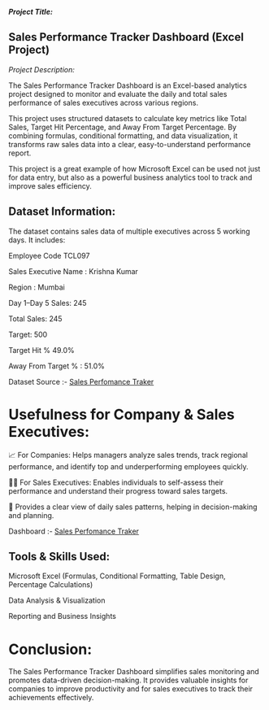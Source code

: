 ***Project Title:***

## Sales Performance Tracker Dashboard (Excel Project)

*Project Description:*

The Sales Performance Tracker Dashboard is an Excel-based analytics project designed to monitor and evaluate the daily and total sales performance of sales executives across various regions.

This project uses structured datasets to calculate key metrics like Total Sales, Target Hit Percentage, and Away From Target Percentage. By combining formulas, conditional formatting, and data visualization, it transforms raw sales data into a clear, easy-to-understand performance report.

This project is a great example of how Microsoft Excel can be used not just for data entry, but also as a powerful business analytics tool to track and improve sales efficiency.


## Dataset Information:

The dataset contains sales data of multiple executives across 5 working days. It includes:

Employee Code TCL097

Sales Executive Name : Krishna Kumar

Region : Mumbai

Day 1–Day 5 Sales: 245

Total Sales: 245

Target: 500

Target Hit % 49.0%

Away From Target % : 51.0%

Dataset Source :- <a href="https://github.com/Aashuvishwakarma06/Sales-Target-Tracker-Analysis/blob/main/SalesPerformance.xlsx">Sales Perfomance Traker</a>


# Usefulness for Company & Sales Executives:

📈 For Companies: Helps managers analyze sales trends, track regional performance, and identify top and underperforming employees quickly.

👨‍💼 For Sales Executives: Enables individuals to self-assess their performance and understand their progress toward sales targets.

🧠 Provides a clear view of daily sales patterns, helping in decision-making and planning.

Dashboard :- <a href="https://github.com/Aashuvishwakarma06/Sales-Target-Tracker-Analysis/blob/main/SalesPerformance.xlsx">Sales Perfomance Traker</a>

## Tools & Skills Used:

Microsoft Excel (Formulas, Conditional Formatting, Table Design, Percentage Calculations)

Data Analysis & Visualization

Reporting and Business Insights

# Conclusion:

The Sales Performance Tracker Dashboard simplifies sales monitoring and promotes data-driven decision-making. It provides valuable insights for companies to improve productivity and for sales executives to track their achievements effectively.
